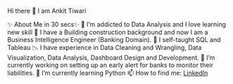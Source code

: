 Hi there 👋 I am Ankit Tiwari

✨ About Me in 30 secs✨
👀 I’m addicted to Data Analysis and I love learning new skill
💉 I have a Building construction background and now I am a Business Intelligence Engineer (Banking Domain).
🌱 I self-taught SQL and Tableau
📉 I have experience in Data Cleaning and Wrangling, Data Visualization, Data Analysis, Dashboard Design and Development.
🔭 I’m currently working on setting up an early alert for banks to monitor their liabilities.
🌱 I’m currently learning Python
📫 How to find me: [LinkedIn](https://www.linkedin.com/in/ankittiwari2597/)
